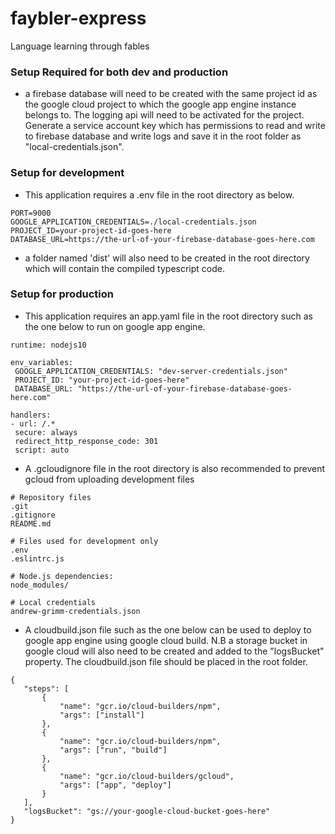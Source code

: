 # faybler-express
Language learning through fables

### Setup Required for both dev and production
- a firebase database will need to be created with the same project id as the google cloud project to which the google app engine instance belongs to. 
The logging api will need to be activated for the project.
Generate a service account key which has permissions to read and write to firebase database and write logs and save it in the root folder as "local-credentials.json".

### Setup for development
 - This application requires a .env file in the root directory as below.
 ```
PORT=9000
GOOGLE_APPLICATION_CREDENTIALS=./local-credentials.json
PROJECT_ID=your-project-id-goes-here
DATABASE_URL=https://the-url-of-your-firebase-database-goes-here.com
 ```
 - a folder named 'dist' will also need to be created in the root directory which will contain the compiled typescript code.

 ### Setup for production
 - This application requires an app.yaml file in the root directory such as the one below to run on google app engine.
 ```
runtime: nodejs10

env_variables:
  GOOGLE_APPLICATION_CREDENTIALS: "dev-server-credentials.json"
  PROJECT_ID: "your-project-id-goes-here"
  DATABASE_URL: "https://the-url-of-your-firebase-database-goes-here.com"

handlers:
- url: /.*
  secure: always
  redirect_http_response_code: 301
  script: auto
 ```

 - A .gcloudignore file in the root directory is also recommended to prevent gcloud from uploading development files
 ```
# Repository files
.git
.gitignore
README.md

# Files used for development only
.env
.eslintrc.js

# Node.js dependencies:
node_modules/

# Local credentials
andrew-grimm-credentials.json
 ```

 - A cloudbuild.json file such as the one below can be used to deploy to google app engine using google cloud build. N.B a storage bucket in google cloud will also need to be created and added to the "logsBucket" property. The cloudbuild.json file should be placed in the root folder.
 ```
 {
    "steps": [
        {
            "name": "gcr.io/cloud-builders/npm",
            "args": ["install"]
        },
        {
            "name": "gcr.io/cloud-builders/npm",
            "args": ["run", "build"]
        },
        {
            "name": "gcr.io/cloud-builders/gcloud",
            "args": ["app", "deploy"]
        }
    ],
    "logsBucket": "gs://your-google-cloud-bucket-goes-here"
}
```
